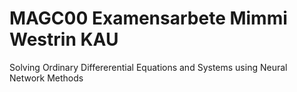 # MAGC00 Examensarbete Mimmi Westrin KAU

Solving Ordinary Differerential Equations and Systems using Neural Network Methods
